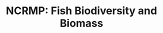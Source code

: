---
layout: survey_template_single
title: "NCRMP: Fish Biodiversity and Biomass"
permalink: /surveys/fish_survey_template
main_image: "https://www.arcgis.com/sharing/rest/content/items/4976333fbf884f26b2fdc9ac51a20576/resources/fish_cylinder.jpg?v=1732320000117&w=800" # default image
header:
  overlay_color: "#000"
  overlay_image: https://pifscblog.wordpress.com/wp-content/uploads/2015/04/1-bigeyejacks.jpg
  caption: "Photo credit: Kevin Lino/NOAA"
  overlay_filter: linear-gradient(rgba(255, 0, 0, 0.5), rgba(0, 255, 255, 0.5))



survey_type: Stationary-point-count (SPC) surveys
survey_description: Fish SPC surveys intend to provide a snapshot of the biodiversity and biomass at a given time as a rapid ecological assessment tool. Surveys are conducted at select sites following a stratified-random sampling site design (StRS). Random sites are generated along a depth gradient using the R project <a href = "https://github.com/krtanaka/ncrmp_common_map" target = "_blank">ncrmp_common_map</a>. 
# description: "Template sample description"
sidebar:
  nav: "docs"
how_to_download: Due to the StRS survey design, multiple sites must be sampled to approximate the biodiveristy and biomass of a given sector to be analyzed on a regional scale.  Sectors are determined by species richness and/or density as well as geography such as northeast, southwest, etc. Therefore Fish SPC data should only be analyzed at a regional scale.
sop_text: "Coral reef ecosystem program standard operating procedures : data collection for rapid ecological assessment fish surveys (2015)."
url_sop: https://doi.org/10.7289/v5sn06zt
datasheets_text: "Includes data entry for fish observations with benthic estimate data and/or structure-from-motion belts, printouts for the Secchi disk (for other side of dive slate to measure visibility), and a pre-dive boat box gear checklist."
url_datasheets: /surveys/fish/datasheets
access_rawdata_text: Raw data is archived with NCEI. Links for each year are listed in the 'Distribution Information'section of respective InPort metadata records -  <a href = "https://www.fisheries.noaa.gov/inport/item/24447" target = "_blank"> Hawaiian Archipelago since 2013 </a> - <a href = "https://www.fisheries.noaa.gov/inport/item/34520" target = "_blank"> American Samoa since 2015 </a> - <a href = "https://www.fisheries.noaa.gov/inport/item/34518" target = "_blank"> Mariana Archipelago since 2014</a> - <a href = "https://www.fisheries.noaa.gov/inport/item/34519" target = "_blank"> Pacific Remote Island Areas since 2014 </a>.
r_code_text: Contact Tye Kindinger <a href = "mailto:tye.kindinger@noaa.gov">(tye.kindinger@noaa.gov)</a> for processing scripts.

---
